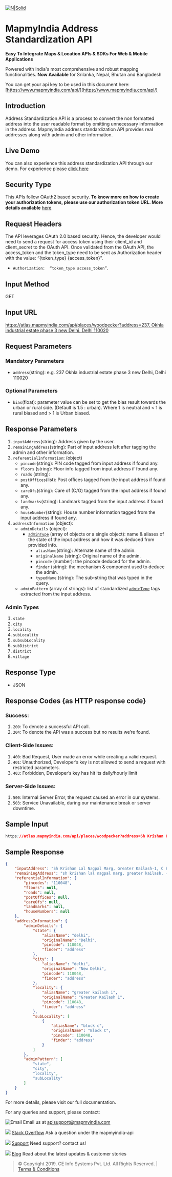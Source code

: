 [![N|Solid](https://www.mapmyindia.com/api/img/mapmyindia-api.png)](https://www.mapmyindia.com/api/)
# MapmyIndia Address Standardization API

**Easy To Integrate Maps & Location APIs & SDKs For Web & Mobile Applications**

Powered with India's most comprehensive and robust mapping functionalities.
**Now Available**  for Srilanka, Nepal, Bhutan and Bangladesh

You can get your api key to be used in this document here: [https://www.mapmyindia.com/api/](https://www.mapmyindia.com/api/)

## Introduction
Address Standardization API is a process to convert the non formatted address into the user readable format by omitting unnecessary information in the address. MapmyIndia address standardization API provides real addresses along with admin and other information.

## Live Demo

You can also experience this address standardization API through our demo. For experience please [click here](https://www.mapmyindia.com/api/advanced-maps/woodpecker_demo/)

## Security Type
This APIs follow OAuth2 based security. **To know more on how to create your authorization tokens, please use our authorization token URL. More details available**  [here](https://www.mapmyindia.com/api/advanced-maps/doc/authentication-api.php)

## Request Headers

The API leverages OAuth 2.0 based security. Hence, the developer would need to send a request for access token using their client_id and client_secret to the OAuth API. Once validated from the OAuth API, the access_token and the token_type need to be sent as Authorization header with the value: “{token_type} {access_token}”.

-  `Authorization:  “token_type access_token”`.


## Input Method
GET

## Input URL

[https://atlas.mapmyindia.com/api/places/woodpecker?address=237, Okhla industrial estate phase 3 new Delhi, Delhi 110020](https://atlas.mapmyindia.com/api/places/woodpecker?address=237,%20Okhla%20industrial%20estate%20phase%203%20new%20Delhi,%20Delhi%20110020)

## Request Parameters

### Mandatory Parameters

 - `address`(string): e.g. 237 Okhla industrial estate phase 3 new Delhi, Delhi 110020

### Optional Parameters

- `bias`(float): parameter value can be set to get the bias result towards the urban or rural side. (Default is 1.5 : urban). Where 1 is neutral and < 1 is rural biased and > 1 is Urban biased.

## Response Parameters

1. `inputAddress`(string): Address given by the user.
2. `remainingAddress`(string): Part of input address left after tagging the admin and other information.
3. `referentialInformation`: (object)
	- `pincode`(string): PIN code tagged from input address if found any.
	- `floors` (string): Floor info tagged from input address if found any.
	- `roads` (string): 
	- `postOffices`(list): Post offices tagged from the input address if found any.
	- `careOfs`(string): Care of (C/O) tagged from the input address if found any.
	- `landmarks`(string): Landmark tagged from the input address if found any.
	- `houseNumber`(string): House number information tagged from the input address if found any.
4. `addressInformation` (object): 
	- `adminDetails` (object): 
		- [`adminType`](#adminTypes) (array of objects or a single object): name & aliases of the state of the input address and how it was deduced from provided info.
			- `aliasName`(string): Alternate name of the admin.
			- `originalName` (string): Original name of the admin.
			- `pincode` (number):  the pincode deduced for the admin.
			- `finder` (string): the mechanism & component used to deduce the admin.
			- `typedName` (string): The sub-string that was typed in the query.
	- `adminPattern` (array of strings): list of standardized [`adminType`](#adminTypes) tags extracted from the input address.

### <a name="adminTypes">Admin Types</a>
1. `state`
2. `city`
3. `locality`
4. `subLocality`
5. `subsubLocality`
6. `subDistrict`
7. `district`
8. `village`

## Response Type

- JSON

## Response Codes {as HTTP response code}

### Success:

1. `200`: To denote a successful API call. 
2. `204`: To denote the API was a success but no results we’re found.

### Client-Side Issues:

1. `400`: Bad Request, User made an error while creating a valid request. 
2. `401`: Unauthorized, Developer’s key is not allowed to send a request with restricted parameters. 
3. `403`: Forbidden, Developer’s key has hit its daily/hourly limit

### Server-Side Issues:

1. `500`: Internal Server Error, the request caused an error in our systems. 
2. `503`: Service Unavailable, during our maintenance break or server downtime.

## Sample Input

```css
https://atlas.mapmyindia.com/api/places/woodpecker?address=Sh Krishan Lal Nagpal Marg, Greater Kailash-1, C Block, Greater Kailash I, Greater Kailash, New Delhi, Delhi 110048
```

## Sample Response

```json
{
	"inputAddress": "Sh Krishan Lal Nagpal Marg, Greater Kailash-1, C Block, Greater Kailash I, Greater Kailash, New Delhi, Delhi 110048",
	"remainingAddress": "sh krishan lal nagpal marg, greater kailash, - 1 greater kailash, new",
	"referentialInformation": {
		"pincodes": "110048",
		"floors": null,
		"roads": null,
		"postOffices": null,
		"careOfs": null,
		"landmarks": null,
		"houseNumbers": null
	},
	"addressInformation": {
		"adminDetails": {
			"state": {
				"aliasName": "delhi",
				"originalName": "Delhi",
				"pincode": 110048,
				"finder": "address"
			},
			"city": {
				"aliasName": "delhi",
				"originalName": "New Delhi",
				"pincode": 110048,
				"finder": "address"
			},
			"locality": {
				"aliasName": "greater kailash i",
				"originalName": "Greater Kailash 1",
				"pincode": 110048,
				"finder": "address"
			},
			"subLocality": [
				{
					"aliasName": "block c",
					"originalName": "Block C",
					"pincode": 110048,
					"finder": "address"
				}
			]
		},
		"adminPattern": [
			"state",
			"city",
			"locality",
			"subLocality"
		]
	}
}
```

For more details, please visit our full documentation.

For any queries and support, please contact: 

![Email](https://www.google.com/a/cpanel/mapmyindia.co.in/images/logo.gif?service=google_gsuite) 
Email us at [apisupport@mapmyindia.com](mailto:apisupport@mapmyindia.com)

![](https://www.mapmyindia.com/api/img/icons/stack-overflow.png)
[Stack Overflow](https://stackoverflow.com/questions/tagged/mapmyindia-api)
Ask a question under the mapmyindia-api

![](https://www.mapmyindia.com/api/img/icons/support.png)
[Support](https://www.mapmyindia.com/api/index.php#f_cont)
Need support? contact us!

![](https://www.mapmyindia.com/api/img/icons/blog.png)
[Blog](http://www.mapmyindia.com/blog/)
Read about the latest updates & customer stories


> © Copyright 2019. CE Info Systems Pvt. Ltd. All Rights Reserved. | [Terms & Conditions](http://www.mapmyindia.com/api/terms-&-conditions)